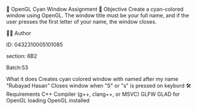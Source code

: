 🎨 OpenGL Cyan Window Assignment
📌 Objective
Create a cyan-colored window using OpenGL.
The window title must be your full name, and if the user presses the first letter of your name, the window closes.


👨‍💻 Author


ID: 0432310005101085

section: 6B2

Batch:53

What it does
Creates cyan colored window with named after my name "Rubayad Hasan"
Closes window when "S" or "s" is pressed on keybord
🛠 Requirements
C++ Compiler (g++, clang++, or MSVC)
GLFW
GLAD for OpenGL loading
OpenGL installed
